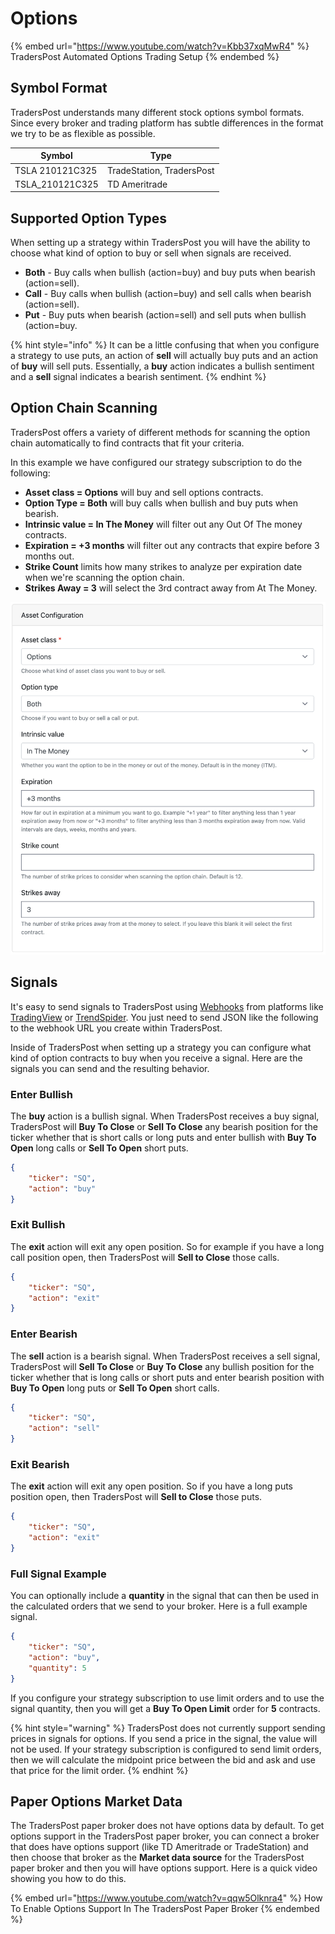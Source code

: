 # Options

{% embed url="https://www.youtube.com/watch?v=Kbb37xqMwR4" %}
TradersPost Automated Options Trading Setup
{% endembed %}

## Symbol Format

TradersPost understands many different stock options symbol formats. Since every broker and trading platform has subtle differences in the format we try to be as flexible as possible.

| Symbol           | Type                      |
| ---------------- | ------------------------- |
| TSLA 210121C325  | TradeStation, TradersPost |
| TSLA\_210121C325 | TD Ameritrade             |

## Supported Option Types

When setting up a strategy within TradersPost you will have the ability to choose what kind of option to buy or sell when signals are received.

* **Both** - Buy calls when bullish (action=buy) and buy puts when bearish (action=sell).
* **Call** - Buy calls when bullish (action=buy) and sell calls when bearish (action=sell).
* **Put** - Buy puts when bearish (action=sell) and sell puts when bullish (action=buy.

{% hint style="info" %}
It can be a little confusing that when you configure a strategy to use puts, an action of **sell** will actually buy puts and an action of **buy** will sell puts. Essentially, a **buy** action indicates a bullish sentiment and a **sell** signal indicates a bearish sentiment.
{% endhint %}

## Option Chain Scanning

TradersPost offers a variety of different methods for scanning the option chain automatically to find contracts that fit your criteria.

In this example we have configured our strategy subscription to do the following:

* **Asset class = Options** will buy and sell options contracts.
* **Option Type = Both** will buy calls when bullish and buy puts when bearish.
* **Intrinsic value = In The Money** will filter out any Out Of The money contracts.
* **Expiration = +3 months** will filter out any contracts that expire before 3 months out.
* **Strike Count** limits how many strikes to analyze per expiration date when we're scanning the option chain.
* **Strikes Away = 3** will select the 3rd contract away from At The Money.

![Options Asset Configuration Example](<../.gitbook/assets/Screen Shot 2022-02-11 at 10.06.21 PM.png>)

## Signals

It's easy to send signals to TradersPost using [Webhooks](../webhooks.md) from platforms like [TradingView](../tradingview.md) or [TrendSpider](../trend-spider.md). You just need to send JSON like the following to the webhook URL you create within TradersPost.

Inside of TradersPost when setting up a strategy you can configure what kind of option contracts to buy when you receive a signal. Here are the signals you can send and the resulting behavior.

### Enter Bullish

The **buy** action is a bullish signal. When TradersPost receives a buy signal, TradersPost will **Buy To Close** or **Sell To Close** any bearish position for the ticker whether that is short calls or long puts and enter bullish with **Buy To Open** long calls or **Sell To Open** short puts.

```json
{
    "ticker": "SQ",
    "action": "buy"
}
```

### Exit Bullish

The **exit** action will exit any open position. So for example if you have a long call position open, then TradersPost will **Sell to Close** those calls.

```json
{
    "ticker": "SQ",
    "action": "exit"
}
```

### Enter Bearish

The **sell** action is a bearish signal. When TradersPost receives a sell signal, TradersPost will **Sell To Close** or **Buy To Close** any bullish position for the ticker whether that is long calls or short puts and enter bearish position with **Buy To Open** long puts or **Sell To Open** short calls.

```json
{
    "ticker": "SQ",
    "action": "sell"
}
```

### Exit Bearish

The **exit** action will exit any open position. So if you have a long puts position open, then TradersPost will **Sell to Close** those puts.

```json
{
    "ticker": "SQ",
    "action": "exit"
}
```

### Full Signal Example

You can optionally include a **quantity** in the signal that can then be used in the calculated orders that we send to your broker. Here is a full example signal.

```json
{
    "ticker": "SQ",
    "action": "buy",
    "quantity": 5
}
```

If you configure your strategy subscription to use limit orders and to use the signal quantity, then you will get a **Buy To Open Limit** order for **5** contracts.

{% hint style="warning" %}
TradersPost does not currently support sending prices in signals for options. If you send a price in the signal, the value will not be used. If your strategy subscription is configured to send limit orders, then we will calculate the midpoint price between the bid and ask and use that price for the limit order.
{% endhint %}

## Paper Options Market Data

The TradersPost paper broker does not have options data by default. To get options support in the TradersPost paper broker, you can connect a broker that does have options support (like TD Ameritrade or TradeStation) and then choose that broker as the **Market data source** for the TradersPost paper broker and then you will have options support. Here is a quick video showing you how to do this.

{% embed url="https://www.youtube.com/watch?v=qqw5Olknra4" %}
How To Enable Options Support In The TradersPost Paper Broker
{% endembed %}
